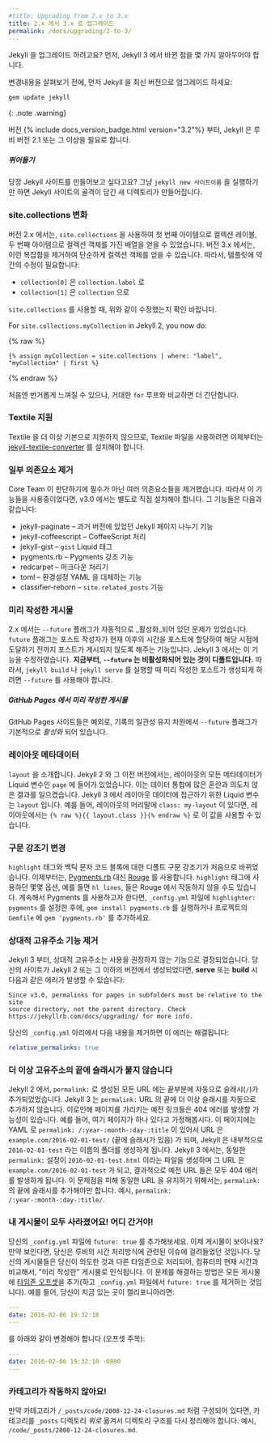 ```yaml
---
#title: Upgrading from 2.x to 3.x
title: 2.x 에서 3.x 로 업그레이드
permalink: /docs/upgrading/2-to-3/
---
```


<!--
Upgrading from an older version of Jekyll? A few things have changed in Jekyll 3
that you'll want to know about.
-->
Jekyll 을 업그레이드 하려고요? 먼저, Jekyll 3 에서 바뀐 점을 몇 가지 알아두어야
합니다.

<!--
Before we dive in, go ahead and fetch the latest version of Jekyll:
-->
변경내용을 살펴보기 전에, 먼저 Jekyll 을 최신 버전으로 업그레이드 하세요:

```sh
gem update jekyll
```

{: .note .warning}
<!--
Since version {% include docs_version_badge.html version="3.2"%}, Jekyll requires Ruby version >= 2.1.
-->
버전 {% include docs_version_badge.html version="3.2"%} 부터, Jekyll 은 루비 버전 2.1 또는 그 이상을 필요로 합니다.

<div class="note feature">
<!--
  <h5>Diving in</h5>
  <p>Want to get a new Jekyll site up and running quickly? Simply
   run <code>jekyll new SITENAME</code> to create a new folder with a bare bones
   Jekyll site.</p>
-->
  <h5>뛰어들기</h5>
  <p>당장 Jekyll 사이트를 만들어보고 싶다고요? 그냥
   <code>jekyll new 사이트이름</code> 을 실행하기만 하면 Jekyll 사이트의 골격이
   담긴 새 디렉토리가 만들어집니다.</p>
</div>

<!--
### site.collections has changed
-->
### site.collections 변화

<!--
In 2.x, your iterations over `site.collections` yielded an array with the collection
label and the collection object as the first and second items, respectively. In 3.x,
this complication has been removed and iterations now yield simply the collection object.
A simple conversion must be made in your templates:
-->
버전 2.x 에서는, `site.collections` 을 사용하여 첫 번째 아이템으로 컬렉션
레이블, 두 번째 아이템으로 컬렉션 객체를 가진 배열을 얻을 수 있었습니다. 버전
3.x 에서는, 이런 복잡함을 제거하여 단순하게 컬렉션 객체를 얻을 수 있습니다.
따라서, 템플릿에 약간의 수정이 필요합니다:

<!--
- `collection[0]` becomes `collection.label`
- `collection[1]` becomes `collection`
-->
- `collection[0]` 은 `collection.label` 로
- `collection[1]` 은 `collection` 으로

<!--
When iterating over `site.collections`, ensure the above conversions are made.
-->
`site.collections` 를 사용할 때, 위와 같이 수정했는지 확인 바랍니다.

For `site.collections.myCollection` in Jekyll 2, you now do:

{% raw %}
```liquid
{% assign myCollection = site.collections | where: "label", "myCollection" | first %}
```
{% endraw %}

<!--
This is a bit cumbersome at first, but is easier than a big `for` loop.
-->
처음엔 번거롭게 느껴질 수 있으나, 거대한 `for` 루프와 비교하면 더 간단합니다.

<!--
### Textile support
-->
### Textile 지원

<!--
We dropped native support for Textile, from now on you have to install our  [jekyll-textile-converter](https://github.com/jekyll/jekyll-textile-converter) plugin to work with Textile files.
-->
Textile 을 더 이상 기본으로 지원하지 않으므로, Textile 파일을 사용하려면 이제부터는 [jekyll-textile-converter](https://github.com/jekyll/jekyll-textile-converter) 를 설치해야 합니다.

<!--
### Dropped dependencies
-->
### 일부 의존요소 제거

<!--
We dropped a number of dependencies the Core Team felt were optional. As such, in 3.0, they must be explicitly installed and included if you use any of the features. They are:
-->
Core Team 이 판단하기에 필수가 아닌 여러 의존요소들을 제거했습니다. 따라서 이 기능들을 사용중이었다면, v3.0 에서는 별도로 직접 설치해야 합니다. 그 기능들은 다음과 같습니다:

<!--
- jekyll-paginate – Jekyll's pagination solution from days past
- jekyll-coffeescript – processing of CoffeeScript
- jekyll-gist – the `gist` Liquid tag
- pygments.rb – the Pygments highlighter
- redcarpet – the Markdown processor
- toml – an alternative to YAML for configuration files
- classifier-reborn – for `site.related_posts`
-->
- jekyll-paginate – 과거 버전에 있었던 Jekyll 페이지 나누기 기능
- jekyll-coffeescript – CoffeeScript 처리
- jekyll-gist – `gist` Liquid 태그
- pygments.rb – Pygments 강조 기능
- redcarpet – 마크다운 처리기
- toml – 환경설정 YAML 을 대체하는 기능
- classifier-reborn – `site.related_posts` 기능

<!--
### Future posts
-->
### 미리 작성한 게시물

<!--
A seeming feature regression in 2.x, the `--future` flag was automatically _enabled_.
The future flag allows post authors to give the post a date in the future and to have
it excluded from the build until the system time is equal or after the post time.
In Jekyll 3, this has been corrected. **Now, `--future` is disabled by default.**
This means you will need to include `--future` if you want your future-dated posts to
generate when running `jekyll build` or `jekyll serve`.
-->
2.x 에서는 `--future` 플래그가 자동적으로 _활성화_되어 있던 문제가 있었습니다.
`future` 플래그는 포스트 작성자가 현재 이후의 시간을 포스트에 할당하여 해당
시점에 도달하기 전까지 포스트가 게시되지 않도록 해주는 기능입니다. Jekyll 3
에서는 이 기능을 수정하였습니다. **지금부터, `--future` 는 비활성화되어 있는
것이 디폴트입니다.** 따라서, `jekyll build` 나 `jekyll serve` 를 실행할 때 미리
작성한 포스트가 생성되게 하려면 `--future` 를 사용해야 합니다.

<div class="note info">
<!--
  <h5>Future Posts on GitHub Pages</h5>
  <p>
    An exception to the above rule are GitHub Pages sites, where the <code>--future</code> flag remains <em>enabled</em>
    by default to maintain historical consistency for those sites.
  </p>
-->
  <h5>GitHub Pages 에서 미리 작성한 게시물</h5>
  <p>
    GitHub Pages 사이트들은 예외로, 기록의 일관성 유지 차원에서
    <code>--future</code> 플래그가 기본적으로 <em>활성화</em> 되어 있습니다.
  </p>
</div>

<!--
### Layout metadata
-->
### 레이아웃 메타데이터

<!--
Introducing: `layout`. In Jekyll 2 and below, any metadata in the layout was merged onto
the `page` variable in Liquid. This caused a lot of confusion in the way the data was
merged and some unexpected behaviour. In Jekyll 3, all layout data is accessible via `layout`
in Liquid. For example, if your layout has `class: my-layout` in its front matter,
then the layout can access that via {% raw %}`{{ layout.class }}`{% endraw %}.
-->
`layout` 을 소개합니다. Jekyll 2 와 그 이전 버전에서는, 레이아웃의 모든 메타데이터가
Liquid 변수인 `page` 에 들어가 있었습니다. 이는 데이터 통합에 많은 혼란과 의도치 않은 결과를
일으켰습니다. Jekyll 3 에서 레이아웃 데이터에 접근하기 위한 Liquid 변수는 `layout` 입니다.
예를 들어, 레이아웃의 머리말에 `class: my-layout` 이 있다면, 레이아웃에서는
`{% raw %}{{ layout.class }}{% endraw %}` 로 이 값을 사용할 수 있습니다.

<!--
### Syntax highlighter changed
-->
### 구문 강조기 변경

<!--
For the first time, the default syntax highlighter has changed for the
`highlight` tag and for backtick code blocks. Instead of [Pygments.rb](https://github.com/tmm1/pygments.rb),
it's now [Rouge](http://rouge.jneen.net/). If you were using the `highlight` tag with certain
options, such as `hl_lines`, they may not be available when using Rouge. To
go back to using Pygments, set `highlighter: pygments` in your
`_config.yml` file and run `gem install pygments.rb` or add
`gem 'pygments.rb'` to your project's `Gemfile`.
-->
`highlight` 태그와 백틱 문자 코드 블록에 대한 디폴트 구문 강조기가 처음으로
바뀌었습니다. 이제부터는, [Pygments.rb](https://github.com/tmm1/pygments.rb)
대신 [Rouge](http://rouge.jneen.net/) 를 사용합니다. `highlight` 태그에
사용하던 몇몇 옵션, 예를 들면 `hl_lines`, 들은 Rouge 에서 작동하지 않을 수도 있습니다.
계속해서 Pygments 를 사용하고자 한다면, `_config.yml` 파일에 `highlighter: pygments` 를
설정한 후에, `gem install pygments.rb` 를 실행하거나 프로젝트의 `Gemfile` 에
`gem 'pygments.rb'` 를 추가하세요.

<!--
### Relative Permalink support removed
-->
### 상대적 고유주소 기능 제거

<!--
In Jekyll 3 and above, relative permalinks have been deprecated. If you
created your site using Jekyll 2 and below, you may receive the following
error when trying to **serve** or **build**:
-->
Jekyll 3 부터, 상대적 고유주소는 사용을 권장하지 않는 기능으로 결정되었습니다.
당신의 사이트가 Jekyll 2 또는 그 이하의 버전에서 생성되었다면, **serve** 또는 **build** 시 다음과 같은 에러가 발생할 수 있습니다:

```
Since v3.0, permalinks for pages in subfolders must be relative to the site
source directory, not the parent directory. Check
https://jekyllrb.com/docs/upgrading/ for more info.
```

<!--
This can be fixed by removing the following line from your `_config.yml` file:
-->
당신의 `_config.yml` 아리에서 다음 내용을 제거하면 이 에러는 해결됩니다:

```yaml
relative_permalinks: true
```

<!--
### Permalinks no longer automatically add a trailing slash
-->
### 더 이상 고유주소의 끝에 슬래시가 붙지 않습니다

<!--
In Jekyll 2, any URL constructed from the `permalink:` field had a trailing slash (`/`) added to it automatically. Jekyll 3 no longer adds a trailing slash automatically to `permalink:` URLs. This can potentially result in old links to pages returning a 404 error. For example, suppose a page previously contained the YAML `permalink: /:year-:month-:day-:title` that resulted in the URL `example.com/2016-02-01-test/` (notice the trailing slash), Jekyll internally generates a folder named `2016-02-01-test`. In Jekyll 3, the same `permalink:` generate the file `2016-02-01-test.html` and the URL for the same page will be `example.com/2016-02-01-test`, and consequently any links to the old URL will result in a 404 error. In order to maintain the same URLs and avoid this problem, a trailing slash should be added to the `permalink:` field, for example `permalink: /:year-:month-:day-:title/`.
-->
Jekyll 2 에서, `permalink:` 로 생성된 모든 URL 에는 끝부분에 자동으로 슬래시(`/`)가 추가되었었습니다. Jekyll 3 는 `permalink:` URL 의 끝에 더 이상 슬래시를 자동으로 추가하지 않습니다. 이로인해 페이지를 가리키는 예전 링크들은 404 에러를 발생할 가능성이 있습니다. 예를 들어, 여기 페이지가 하나 있다고 가정해봅시다. 이 페이지에는 YAML 로 `permalink: /:year-:month-:day-:title` 이 있어서 URL 은 `example.com/2016-02-01-test/` (끝에 슬래시가 있음) 가 되며, Jekyll 은 내부적으로 `2016-02-01-test` 라는 이름의 폴더를 생성하게 됩니다. Jekyll 3 에서는, 동일한 `permalink:` 설정이 `2016-02-01-test.html` 이라는 파일을 생성하며 그 URL 은 `example.com/2016-02-01-test` 가 되고, 결과적으로 예전 URL 들은 모두 404 에러를 발생하게 됩니다. 이 문제점을 피해 동일한 URL 을 유지하기 위해서는, `permalink:` 의 끝에 슬래시를 추가해야만 합니다. 예시, `permalink: /:year-:month-:day-:title/`.

<!--
### All my posts are gone! Where'd they go!
-->
### 내 게시물이 모두 사라졌어요! 어디 간거야!

<!--
Try adding `future: true` to your `_config.yml` file. Are they showing up now? If they are, then you were ensnared by an issue with the way Ruby parses times. Each of your posts is being read in a different timezone than you might expect and, when compared to the computer's current time, is "in the future." The fix for this is to add [a timezone offset](https://en.wikipedia.org/wiki/List_of_UTC_time_offsets) to each post (and make sure you remove `future: true` from your `_config.yml` file). If you're writing from California, for example, you would change this:
-->
당신의 `_config.yml` 파일에 `future: true` 를 추가해보세요. 이제 게시물이 보이나요? 만약 보인다면, 당신은 루비의 시간 처리방식에 관련된 이슈에 걸려들었던 것입니다. 당신의 게시물들은 당신이 의도한 것과 다른 타임존으로 처리되어, 컴퓨터의 현재 시간과 비교해서, "미리 작성한" 게시물로 인식됩니다. 이 문제를 해결하는 방법은 모든 게시물에 [타임존 오프셋](https://en.wikipedia.org/wiki/List_of_UTC_time_offsets)을 추가(하고 `_config.yml` 파일에서 `future: true` 를 제거하는 것입니다). 예를 들어, 당신이 지금 있는 곳이 캘리포니아라면:

```yaml
---
date: 2016-02-06 19:32:10
---
```

<!--
to this (note the offset):
-->
를 아래와 같이 변경해야 합니다 (오프셋 주목):

```yaml
---
date: 2016-02-06 19:32:10 -0800
---
```

<!--
### My categories have stopped working!
-->
### 카테고리가 작동하지 않아요!

<!--
If you organized your categories as `/_posts/code/2008-12-24-closures.md`, you will need to restructure your directories to put the categories _above_ the `_posts` directories, as follows: `/code/_posts/2008-12-24-closures.md`.
-->
만약 카테고리가 `/_posts/code/2008-12-24-closures.md` 처럼 구성되어 있다면, 카테고리를 `_posts` 디렉토리 _위로_ 옮겨서 디렉토리 구조를 다시 정리해야 합니다. 예시, `/code/_posts/2008-12-24-closures.md`.

<!--
_Did we miss something? Please click "Improve this page" above and add a section. Thanks!_
-->
